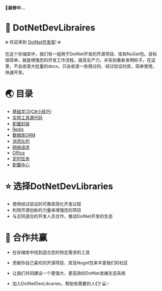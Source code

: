 🚧**装修中...**



# 🚀 DotNetDevLibraires

❄️ 欢迎来到 [DotNet开发库](https://github.com/Willxup/DotNetDevLibraries)! ❄️

在这个存储库中，我们有一组用于DotNet开发的开源项目、库和NuGet包。目标很简单，就是增强您的开发工作流程，提高生产力，并告别重新发明轮子。在这里，不会收录大批量的docs，只会收录一些用过的、经过验证的库，简单使用，快速开发。



# 🌏 目录

- [基础学习(C#小技巧)](https://github.com/Willxup/DotNetDevLibraries/tree/main/docs/cn/BasicLearning.md)
- [实用工具源代码](https://github.com/Willxup/DotNetDevLibraries/tree/main/docs/cn/PracticalTools.md)
- [配置封装](https://github.com/Willxup/DotNetDevLibraries/tree/main/docs/cn/Configuration.md)
- [Redis](https://github.com/Willxup/DotNetDevLibraries/tree/main/docs/cn/Redis.md)
- [数据库ORM](https://github.com/Willxup/DotNetDevLibraries/tree/main/docs/cn/DbORM.md)
- [消息队列](https://github.com/Willxup/DotNetDevLibraries/tree/main/docs/cn/MessageQueue.md)
- [网络请求](https://github.com/Willxup/DotNetDevLibraries/tree/main/docs/cn/Network.md)
- [Office](https://github.com/Willxup/DotNetDevLibraries/tree/main/docs/cn/Office.md)
- [定时任务](https://github.com/Willxup/DotNetDevLibraries/tree/main/docs/cn/ScheduledTasks.md)
- [配置中心](https://github.com/Willxup/DotNetDevLibraries/tree/main/docs/cn/Middlewares.md)



# ⭐ 选择DotNetDevLibraries

- 使用经过验证的可靠库简化开发过程
- 利用开源创新的力量来增强您的项目
- 与志同道合的开发人员合作，推动DotNet开发的生态



# 🍾 合作共赢

- 在存储库中找到适合您的特定需求的工具

- 贡献你自己喜欢的开源项目、库及Nuget包来丰富我们的社区

- 让我们共同建设一个更强大、更高效的DotNet发展生态系统

- 加入DotNetDevLibraries，帮助有需要的人们!   💻✨
